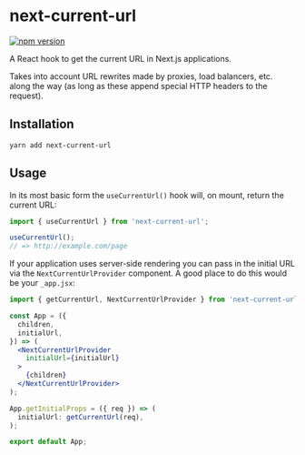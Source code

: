 # next-current-url

[![npm version](https://badge.fury.io/js/next-current-url.svg)](https://badge.fury.io/js/next-current-url)

A React hook to get the current URL in Next.js applications.

Takes into account URL rewrites made by proxies, load balancers, etc. along
the way (as long as these append special HTTP headers to the request).

## Installation

```
yarn add next-current-url
```

## Usage

In its most basic form the `useCurrentUrl()` hook will, on mount, return the current URL:

```jsx
import { useCurrentUrl } from 'next-current-url';

useCurrentUrl();
// => http://example.com/page
```

If your application uses server-side rendering you can pass in the initial URL
via the `NextCurrentUrlProvider` component. A good place to do this would be
your `_app.jsx`:

```jsx
import { getCurrentUrl, NextCurrentUrlProvider } from 'next-current-url';

const App = ({
  children,
  initialUrl,
}) => (
  <NextCurrentUrlProvider
    initialUrl={initialUrl}
  >
    {children}
  </NextCurrentUrlProvider>
);

App.getInitialProps = ({ req }) => (
  initialUrl: getCurrentUrl(req),
);

export default App;
```
